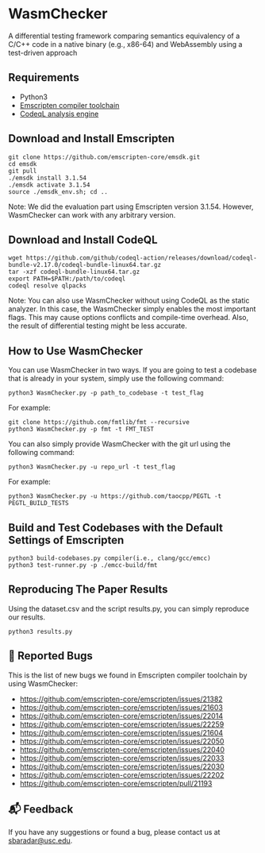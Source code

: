 # WasmChecker
A differential testing framework comparing semantics equivalency of a C/C++ code in a native binary (e.g., x86-64) and WebAssembly using a test-driven approach

## Requirements
- Python3
- [Emscripten compiler toolchain](https://emscripten.org)
- [CodeqL analysis engine](https://codeql.github.com)

## Download and Install Emscripten
```
git clone https://github.com/emscripten-core/emsdk.git
cd emsdk
git pull
./emsdk install 3.1.54
./emsdk activate 3.1.54
source ./emsdk_env.sh; cd ..
```
Note: We did the evaluation part using Emscripten version 3.1.54. However, WasmChecker can work with any arbitrary version. 

## Download and Install CodeQL
```
wget https://github.com/github/codeql-action/releases/download/codeql-bundle-v2.17.0/codeql-bundle-linux64.tar.gz
tar -xzf codeql-bundle-linux64.tar.gz 
export PATH=$PATH:/path/to/codeql
codeql resolve qlpacks
```
Note: You can also use WasmChecker without using CodeQL as the static analyzer. In this case, the WasmChecker simply enables the most important flags. This may cause options conflicts and compile-time overhead. Also, the result of differential testing might be less accurate. 

## How to Use WasmChecker
You can use WasmChecker in two ways. If you are going to test a codebase that is already in your system, simply use the following command:
```
python3 WasmChecker.py -p path_to_codebase -t test_flag
```
For example:
```
git clone https://github.com/fmtlib/fmt --recursive
python3 WasmChecker.py -p fmt -t FMT_TEST
```
You can also simply provide WasmChecker with the git url using the following command:
```
python3 WasmChecker.py -u repo_url -t test_flag
```
For example:
```
python3 WasmChecker.py -u https://github.com/taocpp/PEGTL -t PEGTL_BUILD_TESTS
```

## Build and Test Codebases with the Default Settings of Emscripten

```
python3 build-codebases.py compiler(i.e., clang/gcc/emcc)
python3 test-runner.py -p ./emcc-build/fmt
```

## Reproducing The Paper Results
Using the dataset.csv and the script results.py, you can simply reproduce our results.
```
python3 results.py
```

## :lady_beetle: Reported Bugs
This is the list of new bugs we found in Emscripten compiler toolchain by using WasmChecker:
- https://github.com/emscripten-core/emscripten/issues/21382
- https://github.com/emscripten-core/emscripten/issues/21603
- https://github.com/emscripten-core/emscripten/issues/22014
- https://github.com/emscripten-core/emscripten/issues/22259
- https://github.com/emscripten-core/emscripten/issues/21604
- https://github.com/emscripten-core/emscripten/issues/22050
- https://github.com/emscripten-core/emscripten/issues/22040
- https://github.com/emscripten-core/emscripten/issues/22033
- https://github.com/emscripten-core/emscripten/issues/22030
- https://github.com/emscripten-core/emscripten/issues/22202
- https://github.com/emscripten-core/emscripten/pull/21193

## :mailbox_with_mail: Feedback

If you have any suggestions or found a bug, please contact us at sbaradar@usc.edu.
